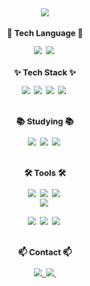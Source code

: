 <!--타이틀 부분-->
<div align="center">
  <img src="https://capsule-render.vercel.app/api?type=wave&color=auto&height=300&section=header&text=capsule%20render&fontSize=90" />
</div>

<!--내용 부분-->
<h3 align="center">🧩 Tech Language 🧩</h3>

<div align="center">
  <img src="https://img.shields.io/badge/python-3776AB?style=for-the-badge&logo=python&logoColor=white" />&nbsp
  <img src="https://img.shields.io/badge/java-6DB33F?style=for-the-badge&logo=#6DB33F&logoColor=white" />&nbsp
</div>

<h3 align="center">✨ Tech Stack ✨</h3>

<div align="center">
  <img src="https://img.shields.io/badge/django-092E20?style=for-the-badge&logo=django&logoColor=white" />&nbsp
  <img src="https://img.shields.io/badge/spring-6DB33F?style=for-the-badge&logo=spring&logoColor=white" />&nbsp
  <img src="https://img.shields.io/badge/AWS SERVER-232F3E?style=for-the-badge&logo=amazonwebservices&logoColor=white" />&nbsp
  <img src="https://img.shields.io/badge/doker-2496ED?style=for-the-badge&logo=docker&logoColor=white" />&nbsp
</div>

<br>

<h3 align="center">📚 Studying 📚</h3>
<div align="center">
  <img src="https://img.shields.io/badge/cs-007ACC.svg?style=for-the-badge&logo=docsify&logoColor=white" />&nbsp
  <img src="https://img.shields.io/badge/server-FF4154?style=for-the-badge&logo=serverless&logoColor=white" />&nbsp
  <img src="https://img.shields.io/badge/database-3578E5?style=for-the-badge&logo=databricks&logoColor=white" />&nbsp
</div>

<br>

<h3 align="center">🛠 Tools 🛠</h3>
<div align="center">
  <img src="https://img.shields.io/badge/git-F05033.svg?style=for-the-badge&logo=git&logoColor=white" />&nbsp
  <img src="https://img.shields.io/badge/github-181717.svg?style=for-the-badge&logo=github&logoColor=white" />&nbsp
  <img src="https://img.shields.io/badge/Notion-F3F3F3.svg?style=for-the-badge&logo=notion&logoColor=black" />&nbsp
</div>

<div align="center">
  <img src="https://img.shields.io/badge/figma-F24E1E.svg?style=for-the-badge&logo=figma&logoColor=white" />&nbsp
</div>

<br>

<div align="center">
  <img src="https://img.shields.io/badge/VSCode-2C2C32.svg?style=for-the-badge&logo=visual-studio-code&logoColor=22ABF3" />&nbsp
  <img src="https://img.shields.io/badge/jupyter-2C2C32.svg?style=for-the-badge&logo=jupyter&logoColor=F37726" />&nbsp
  <img src="https://img.shields.io/badge/jetbrain-2C2C32.svg?style=for-the-badge&logo=jetbrains&logoColor=white" />&nbsp
</div>

<br>

<h3 align="center">📫 Contact 📫</h3>
<div align="center">
  <a href="https://my-storybook.tistory.com/">
    <img src="https://img.shields.io/badge/tistory-000000?style=for-the-badge&logo=tistory&logoColor=white" />&nbsp
  </a>
  <a href="mailto:wchorong@gmail.com">
    <img
      src="https://img.shields.io/badge/wchorong@gmail.com-D14836?style=for-the-badge&logo=gmail&logoColor=white"/>&nbsp
  </a>
</div>
